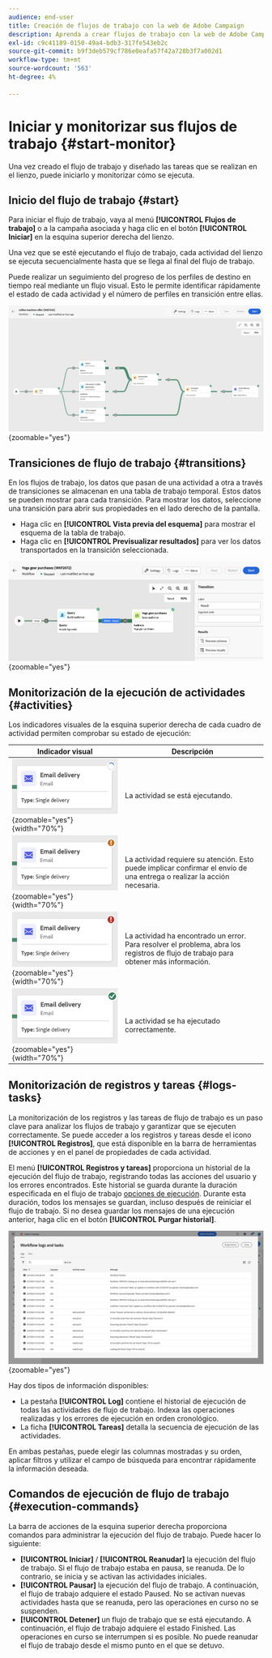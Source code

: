 ```yaml
---
audience: end-user
title: Creación de flujos de trabajo con la web de Adobe Campaign
description: Aprenda a crear flujos de trabajo con la web de Adobe Campaign
exl-id: c9c41189-0150-49a4-bdb3-317fe543eb2c
source-git-commit: b9f3deb579cf786e0eafa57f42a728b3f7a002d1
workflow-type: tm+mt
source-wordcount: '563'
ht-degree: 4%

---
```


# Iniciar y monitorizar sus flujos de trabajo {#start-monitor}

Una vez creado el flujo de trabajo y diseñado las tareas que se realizan en el lienzo, puede iniciarlo y monitorizar cómo se ejecuta.

## Inicio del flujo de trabajo {#start}

Para iniciar el flujo de trabajo, vaya al menú **[!UICONTROL Flujos de trabajo]** o a la campaña asociada y haga clic en el botón **[!UICONTROL Iniciar]** en la esquina superior derecha del lienzo.

Una vez que se esté ejecutando el flujo de trabajo, cada actividad del lienzo se ejecuta secuencialmente hasta que se llega al final del flujo de trabajo.

Puede realizar un seguimiento del progreso de los perfiles de destino en tiempo real mediante un flujo visual. Esto le permite identificar rápidamente el estado de cada actividad y el número de perfiles en transición entre ellas.

![Representación visual de la ejecución del flujo de trabajo en curso.](assets/workflow-execution.png){zoomable="yes"}

## Transiciones de flujo de trabajo {#transitions}

En los flujos de trabajo, los datos que pasan de una actividad a otra a través de transiciones se almacenan en una tabla de trabajo temporal. Estos datos se pueden mostrar para cada transición. Para mostrar los datos, seleccione una transición para abrir sus propiedades en el lado derecho de la pantalla.

* Haga clic en **[!UICONTROL Vista previa del esquema]** para mostrar el esquema de la tabla de trabajo.
* Haga clic en **[!UICONTROL Previsualizar resultados]** para ver los datos transportados en la transición seleccionada.

![Ejemplo de propiedades de transición y vista previa de datos.](assets/transition.png){zoomable="yes"}

## Monitorización de la ejecución de actividades {#activities}

Los indicadores visuales de la esquina superior derecha de cada cuadro de actividad permiten comprobar su estado de ejecución:

| Indicador visual | Descripción |
|------------------|-------------|
| ![](assets/activity-status-pending.png){zoomable="yes"}{width="70%"} | La actividad se está ejecutando. |
| ![](assets/activity-status-orange.png){zoomable="yes"}{width="70%"} | La actividad requiere su atención. Esto puede implicar confirmar el envío de una entrega o realizar la acción necesaria. |
| ![](assets/activity-status-red.png){zoomable="yes"}{width="70%"} | La actividad ha encontrado un error. Para resolver el problema, abra los registros de flujo de trabajo para obtener más información. |
| ![](assets/activity-status-green.png){zoomable="yes"}{width="70%"} | La actividad se ha ejecutado correctamente. |

## Monitorización de registros y tareas {#logs-tasks}

La monitorización de los registros y las tareas de flujo de trabajo es un paso clave para analizar los flujos de trabajo y garantizar que se ejecuten correctamente. Se puede acceder a los registros y tareas desde el icono **[!UICONTROL Registros]**, que está disponible en la barra de herramientas de acciones y en el panel de propiedades de cada actividad.

El menú **[!UICONTROL Registros y tareas]** proporciona un historial de la ejecución del flujo de trabajo, registrando todas las acciones del usuario y los errores encontrados. Este historial se guarda durante la duración especificada en el flujo de trabajo [opciones de ejecución](workflow-settings.md). Durante esta duración, todos los mensajes se guardan, incluso después de reiniciar el flujo de trabajo. Si no desea guardar los mensajes de una ejecución anterior, haga clic en el botón **[!UICONTROL Purgar historial]**.

![Ejemplo de interfaz de tareas y registros de flujo de trabajo.](assets/workflow-logs.png){zoomable="yes"}

Hay dos tipos de información disponibles:

* La pestaña **[!UICONTROL Log]** contiene el historial de ejecución de todas las actividades de flujo de trabajo. Indexa las operaciones realizadas y los errores de ejecución en orden cronológico.
* La ficha **[!UICONTROL Tareas]** detalla la secuencia de ejecución de las actividades.

En ambas pestañas, puede elegir las columnas mostradas y su orden, aplicar filtros y utilizar el campo de búsqueda para encontrar rápidamente la información deseada.

## Comandos de ejecución de flujo de trabajo {#execution-commands}

La barra de acciones de la esquina superior derecha proporciona comandos para administrar la ejecución del flujo de trabajo. Puede hacer lo siguiente:

* **[!UICONTROL Iniciar]** / **[!UICONTROL Reanudar]** la ejecución del flujo de trabajo. Si el flujo de trabajo estaba en pausa, se reanuda. De lo contrario, se inicia y se activan las actividades iniciales.
* **[!UICONTROL Pausar]** la ejecución del flujo de trabajo. A continuación, el flujo de trabajo adquiere el estado Paused. No se activan nuevas actividades hasta que se reanuda, pero las operaciones en curso no se suspenden.
* **[!UICONTROL Detener]** un flujo de trabajo que se está ejecutando. A continuación, el flujo de trabajo adquiere el estado Finished. Las operaciones en curso se interrumpen si es posible. No puede reanudar el flujo de trabajo desde el mismo punto en el que se detuvo.